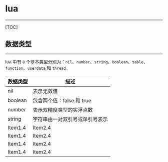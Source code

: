 # lua

---

[TOC]

## 数据类型

---

lua 中有 `8` 个基本类型分别为：`nil`、`number`、`string`、`boolean`、`table`、`function`、`userdata` 和 `thread`。

| 数据类型        | 描述                           |
| --------------- | ---------------                |
| nil             | 表示无效值                     |
| boolean         | 包含两个值：false 和 true      |
| number          | 表示双精度类型的实浮点数       |
| string          | 字符串由一对双引号或单引号表示 |
| Item1.4         | Item2.4                        |
| Item1.4         | Item2.4                        |
| Item1.4         | Item2.4                        |
| Item1.4         | Item2.4                        |

